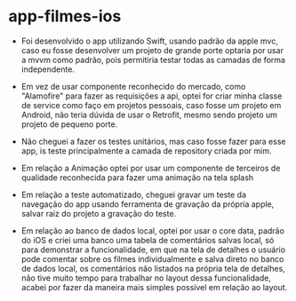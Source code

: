 # app-filmes-ios

- Foi desenvolvido o app utilizando Swift, usando padrão da apple mvc, caso eu fosse desenvolver um projeto de grande porte optaria por usar a mvvm como padrão, pois permitiria testar todas as camadas de forma independente.

- Em vez de usar componente reconhecido do mercado, como "Alamofire" para fazer as requisições a api, optei for criar minha classe de service como faço em projetos pessoais, caso fosse um projeto em Android, não teria dúvida de usar o Retrofit, mesmo sendo projeto um projeto de pequeno porte.

- Não cheguei a fazer os testes unitários, mas caso fosse fazer para esse app, is teste principalmente a camada de repository criada por mim.

- Em relação a Animação optei por usar um componente de terceiros de qualidade reconhecida para fazer uma animação na tela splash

- Em relação a teste automatizado, cheguei gravar um teste da navegação do app usando ferramenta de gravação da própria apple, salvar raiz do projeto a gravação do teste.

- Em relação ao banco de dados local, optei por usar o core data, padrão do iOS e criei uma banco uma tabela de comentários salvas local, só para demonstrar a funcionalidade, em que na tela de detalhes o usuário pode comentar sobre os filmes individualmente e salva direto no banco de dados local, os comentários não listados na própria tela de detalhes, não tive muito tempo para trabalhar no layout dessa funcionalidade, acabei por fazer da maneira mais simples possível em relação ao layout.


